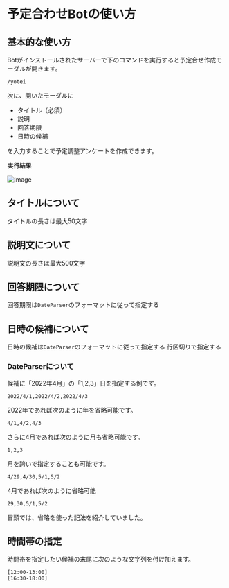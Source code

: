 # 予定合わせBotの使い方

## 基本的な使い方

Botがインストールされたサーバーで下のコマンドを実行すると予定合せ作成モーダルが開きます。
```
/yotei
```

次に、開いたモーダルに

- タイトル（必須）
- 説明
- 回答期限
- 日時の候補

を入力することで予定調整アンケートを作成できます。

 **実行結果**

![image](https://user-images.githubusercontent.com/19502796/185869715-ac699b5d-6ef3-4dc9-8752-7d74153c1bf2.png)

## タイトルについて

タイトルの長さは最大50文字

## 説明文について

説明文の長さは最大500文字

## 回答期限について

回答期限は`DateParser`のフォーマットに従って指定する

## 日時の候補について

日時の候補は`DateParser`のフォーマットに従って指定する
行区切りで指定する

### DateParserについて

候補に「2022年4月」の「1,2,3」日を指定する例です。

```
2022/4/1,2022/4/2,2022/4/3
```

2022年であれば次のように年を省略可能です。
```
4/1,4/2,4/3
```

さらに4月であれば次のように月も省略可能です。
```
1,2,3
```

月を跨いで指定することも可能です。
```
4/29,4/30,5/1,5/2
```

4月であれば次のように省略可能
```
29,30,5/1,5/2
```

冒頭では、省略を使った記法を紹介していました。

## 時間帯の指定

時間帯を指定したい候補の末尾に次のような文字列を付け加えます。
```
[12:00-13:00]
[16:30-18:00]
```
